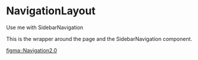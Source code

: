 <script lang="ts" setup>
import NavigationLayout from '@cypress-design/react-navigationlayout'
</script>

# NavigationLayout

<DemoWrapper>
	<NavigationLayout>
		<div>Use me with SidebarNavigation</div>
	</NavigationLayout>
</DemoWrapper>

This is the wrapper around the page and the SidebarNavigation component.

[figma::Navigation2.0](https://www.figma.com/file/8StecHdRdqQwJwjxsK9woR/Cloud-Navigation%2C-v2.0---%40wip?type=design&node-id=1%3A63&mode=design&t=KdjiY2FZ1pxeUCCf-1)
